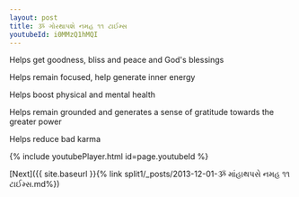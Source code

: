 ```yaml
---
layout: post
title: ૐ ગોરથાપશે નમહ ૧૧ ટાઈમ્સ
youtubeId: i0MMzQ1hMQI
---
```

 
 
Helps get goodness, bliss and peace and God's blessings
 
Helps remain focused, help generate inner energy 
 
Helps boost physical and mental health 
 
Helps remain grounded and generates a sense of gratitude towards the greater power 
 
Helps reduce bad karma
 
 
 
 


{% include youtubePlayer.html id=page.youtubeId %}
 
[Next]({{ site.baseurl }}{% link  split1/_posts/2013-12-01-ૐ માંહાથપસે નમહ ૧૧ ટાઈમ્સ.md%})
 
